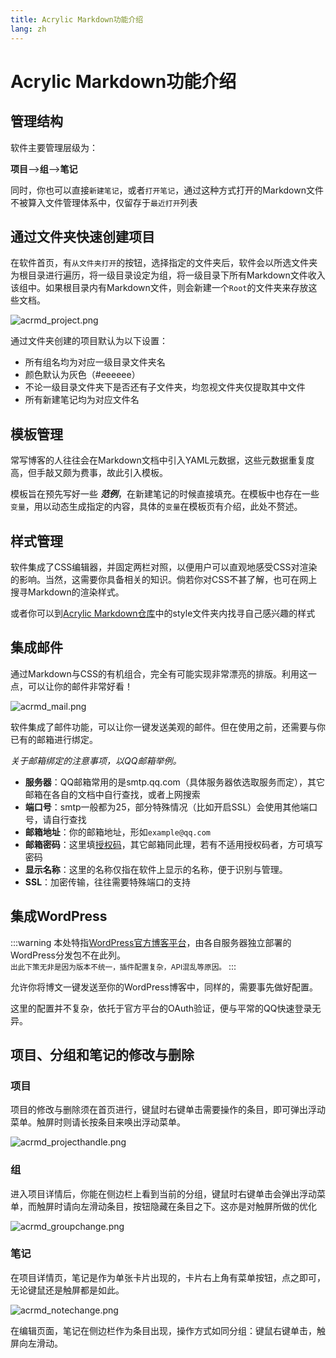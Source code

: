```yaml
---
title: Acrylic Markdown功能介绍
lang: zh
---
```


# Acrylic Markdown功能介绍

## 管理结构

软件主要管理层级为：

**项目**-->**组**-->**笔记**

同时，你也可以直接`新建笔记`，或者`打开笔记`，通过这种方式打开的Markdown文件不被算入文件管理体系中，仅留存于`最近打开`列表

## 通过文件夹快速创建项目

在软件首页，有`从文件夹打开`的按钮，选择指定的文件夹后，软件会以所选文件夹为根目录进行遍历，将一级目录设定为组，将一级目录下所有Markdown文件收入该组中。如果根目录内有Markdown文件，则会新建一个`Root`的文件夹来存放这些文档。

![acrmd_project.png](https://storage.live.com/items/51816931BAB0F7A8!12107?authkey=AO7QXpgYo7-5DUU)

通过文件夹创建的项目默认为以下设置：

- 所有组名均为对应一级目录文件夹名
- 颜色默认为灰色（#eeeeee）
- 不论一级目录文件夹下是否还有子文件夹，均忽视文件夹仅提取其中文件
- 所有新建笔记均为对应文件名

## 模板管理

常写博客的人往往会在Markdown文档中引入YAML元数据，这些元数据重复度高，但手敲又颇为费事，故此引入模板。

模板旨在预先写好一些 ***范例***，在新建笔记的时候直接填充。在模板中也存在一些`变量`，用以动态生成指定的内容，具体的`变量`在模板页有介绍，此处不赘述。

## 样式管理

软件集成了CSS编辑器，并固定两栏对照，以便用户可以直观地感受CSS对渲染的影响。当然，这需要你具备相关的知识。倘若你对CSS不甚了解，也可在网上搜寻Markdown的渲染样式。

或者你可以到[Acrylic Markdown仓库](https://github.com/Richasy/Acrylic-Markdown-Resource)中的style文件夹内找寻自己感兴趣的样式

## 集成邮件

通过Markdown与CSS的有机组合，完全有可能实现非常漂亮的排版。利用这一点，可以让你的邮件非常好看！

![acrmd_mail.png](https://storage.live.com/items/51816931BAB0F7A8!12109?authkey=AO7QXpgYo7-5DUU)

软件集成了邮件功能，可以让你一键发送美观的邮件。但在使用之前，还需要与你已有的邮箱进行绑定。

*关于邮箱绑定的注意事项，以QQ邮箱举例。*

- **服务器**：QQ邮箱常用的是smtp.qq.com（具体服务器依选取服务而定），其它邮箱在各自的文档中自行查找，或者上网搜索
- **端口号**：smtp一般都为25，部分特殊情况（比如开启SSL）会使用其他端口号，请自行查找
- **邮箱地址**：你的邮箱地址，形如`example@qq.com`
- **邮箱密码**：这里填[授权码](https://service.mail.qq.com/cgi-bin/help?subtype=1&&no=1001256&&id=28)，其它邮箱同此理，若有不适用授权码者，方可填写密码
- **显示名称**：这里的名称仅指在软件上显示的名称，便于识别与管理。
- **SSL**：加密传输，往往需要特殊端口的支持

## 集成WordPress

:::warning
本处特指[WordPress官方博客平台](https://wordpress.com/)，由各自服务器独立部署的WordPress分发包不在此列。    
<small>出此下策无非是因为版本不统一，插件配置复杂，API混乱等原因。</small>
:::

允许你将博文一键发送至你的WordPress博客中，同样的，需要事先做好配置。

这里的配置并不复杂，依托于官方平台的OAuth验证，便与平常的QQ快速登录无异。

## 项目、分组和笔记的修改与删除

### 项目

项目的修改与删除须在首页进行，键鼠时右键单击需要操作的条目，即可弹出浮动菜单。触屏时则请长按条目来唤出浮动菜单。

![acrmd_projecthandle.png](https://storage.live.com/items/51816931BAB0F7A8!12110?authkey=AO7QXpgYo7-5DUU)

### 组

进入项目详情后，你能在侧边栏上看到当前的分组，键鼠时右键单击会弹出浮动菜单，而触屏时请向左滑动条目，按钮隐藏在条目之下。这亦是对触屏所做的优化

![acrmd_groupchange.png](https://storage.live.com/items/51816931BAB0F7A8!12111?authkey=AO7QXpgYo7-5DUU)

### 笔记

在项目详情页，笔记是作为单张卡片出现的，卡片右上角有菜单按钮，点之即可，无论键鼠还是触屏都是如此。

![acrmd_notechange.png](https://storage.live.com/items/51816931BAB0F7A8!12112?authkey=AO7QXpgYo7-5DUU)

在编辑页面，笔记在侧边栏作为条目出现，操作方式如同分组：键鼠右键单击，触屏向左滑动。